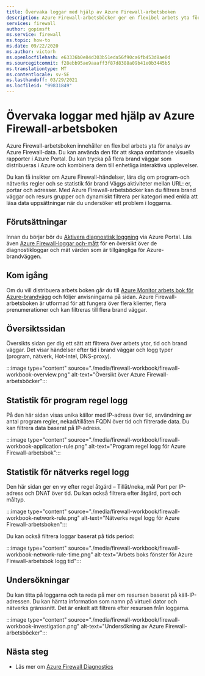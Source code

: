 ```yaml
---
title: Övervaka loggar med hjälp av Azure Firewall-arbetsboken
description: Azure Firewall-arbetsböcker ger en flexibel arbets yta för Azures analys av brand Väggs data och skapandet av rika visuella rapporter i Azure Portal.
services: firewall
author: gopimsft
ms.service: firewall
ms.topic: how-to
ms.date: 09/22/2020
ms.author: victorh
ms.openlocfilehash: e63336b0e84d303b51eda56f90ca6fb453d8ae0d
ms.sourcegitcommit: f28ebb95ae9aaaff3f87d8388a09b41e0b3445b5
ms.translationtype: MT
ms.contentlocale: sv-SE
ms.lasthandoff: 03/29/2021
ms.locfileid: "99831849"
---
```

# <a name="monitor-logs-using-azure-firewall-workbook"></a>Övervaka loggar med hjälp av Azure Firewall-arbetsboken

Azure Firewall-arbetsboken innehåller en flexibel arbets yta för analys av Azure Firewall-data. Du kan använda den för att skapa omfattande visuella rapporter i Azure Portal. Du kan trycka på flera brand väggar som distribueras i Azure och kombinera dem till enhetliga interaktiva upplevelser.

Du kan få insikter om Azure Firewall-händelser, lära dig om program-och nätverks regler och se statistik för brand Väggs aktiviteter mellan URL: er, portar och adresser. Med Azure Firewall-arbetsböcker kan du filtrera brand väggar och resurs grupper och dynamiskt filtrera per kategori med enkla att läsa data uppsättningar när du undersöker ett problem i loggarna. 

## <a name="prerequisites"></a>Förutsättningar

Innan du börjar bör du [Aktivera diagnostisk loggning](firewall-diagnostics.md#enable-diagnostic-logging-through-the-azure-portal) via Azure Portal. Läs även [Azure Firewall-loggar och-mått](logs-and-metrics.md) för en översikt över de diagnostikloggar och mät värden som är tillgängliga för Azure-brandväggen.

## <a name="get-started"></a>Kom igång

Om du vill distribuera arbets boken går du till [Azure Monitor arbets bok för Azure-brandvägg](https://github.com/Azure/Azure-Network-Security/tree/master/Azure%20Firewall/Workbook%20-%20Azure%20Firewall%20Monitor%20Workbook) och följer anvisningarna på sidan. Azure Firewall-arbetsboken är utformad för att fungera över flera klienter, flera prenumerationer och kan filtreras till flera brand väggar.

## <a name="overview-page"></a>Översiktssidan

Översikts sidan ger dig ett sätt att filtrera över arbets ytor, tid och brand väggar. Det visar händelser efter tid i brand väggar och logg typer (program, nätverk, Hot-Intel, DNS-proxy).

:::image type="content" source="./media/firewall-workbook/firewall-workbook-overview.png" alt-text="Översikt över Azure Firewall-arbetsböcker":::

## <a name="application-rule-log-statistics"></a>Statistik för program regel logg

På den här sidan visas unika källor med IP-adress över tid, användning av antal program regler, nekad/tillåten FQDN över tid och filtrerade data. Du kan filtrera data baserat på IP-adress.

:::image type="content" source="./media/firewall-workbook/firewall-workbook-application-rule.png" alt-text="Program regel logg för Azure Firewall-arbetsbok":::

## <a name="network-rule-log-statistics"></a>Statistik för nätverks regel logg

Den här sidan ger en vy efter regel åtgärd – Tillåt/neka, mål Port per IP-adress och DNAT över tid. Du kan också filtrera efter åtgärd, port och måltyp.

:::image type="content" source="./media/firewall-workbook/firewall-workbook-network-rule.png" alt-text="Nätverks regel logg för Azure Firewall-arbetsboken":::

Du kan också filtrera loggar baserat på tids period:

:::image type="content" source="./media/firewall-workbook/firewall-workbook-network-rule-time.png" alt-text="Arbets boks fönster för Azure Firewall-arbetsbok logg tid":::

## <a name="investigations"></a>Undersökningar

Du kan titta på loggarna och ta reda på mer om resursen baserat på käll-IP-adressen. Du kan hämta information som namn på virtuell dator och nätverks gränssnitt. Det är enkelt att filtrera efter resursen från loggarna.

:::image type="content" source="./media/firewall-workbook/firewall-workbook-investigation.png" alt-text="Undersökning av Azure Firewall-arbetsböcker":::

## <a name="next-steps"></a>Nästa steg

- Läs mer om [Azure Firewall Diagnostics](firewall-diagnostics.md)
